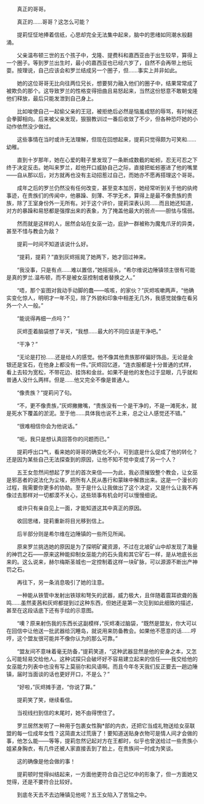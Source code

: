 　　真正的哥哥。

　　真正的……哥哥？这怎么可能？

　　提莉怔怔地捧着信纸，心思却完全无法集中起来，脑中的思绪如同潮水般翻涌。

　　父亲温布顿三世的五个孩子中，戈隆、提费科和嘉西亚由于出生较早，算得上一个圈子。等到罗兰出生时，最小的嘉西亚也已经六岁了，自然不会再带上他玩耍。按理说，自己应该会和罗兰结成另一个圈子，但……事实上并非如此。

　　她的这位哥哥无比向往两位兄长，想要努力融入他们的圈子中，结果常常成了被欺负的那个。这导致罗兰的性格变得扭曲且易怒起来，当然这份怒意不敢朝戈隆他们释放，最后只能发泄到自己身上。

　　比如唆使自己一起偷父亲的王冠，被拒绝后必然是恼羞成怒的辱骂，有时候还会拳脚相向。后来被父亲发现，狠狠教训过一番后收敛了不少，但各种恐吓她的小动作依然没少做过。

　　这些事情在当时或许无法理解，但现在回想起来，提莉只觉得颇为可笑和……幼稚。

　　直到十岁那年，她在心爱的鞋子里发现了一条断成数截的蚯蚓，忍无可忍之下终于决定反击。她叫来罗兰，趁他开口威胁自己之际，直接把蚯蚓塞进了他的嘴里——自从那以后，对方就再也没有主动招惹过自己，而她亦不愿再搭理这个哥哥。

　　成年之后的罗兰仍然没有任何改变，甚至变本加厉，她经常听到关于他的纨绔事迹，在贵族们的传闻中，他暴躁、刻薄、不学无术，算得上是最不像贵族的贵族，除了王室身份外一无所有。对于这个评价，提莉深表认同……而且她还知道，对方的暴躁和易怒都是强撑出来的表象，为了掩盖他最大的弱点——胆怯与懦弱。

　　然而就是这样的人，居然会站在女巫一边，庇护一群被称为魔鬼爪牙的异类，甚至不惜与教会为敌？

　　提莉一时间不知道该说什么好。

　　“提莉，提莉？”直到灰烬摇晃了她两下，她才回过神来。

　　“我没事，只是有点……难以置信，”她摇摇头，“希尔维说边陲镇领主很有可能是真的罗兰.温布顿，而不是被女巫控制或者替换之人。”

　　“唔，那个妄图对我动手动脚的蠢——咳咳，的家伙？”灰烬咳嗽两声，“他确实变化惊人，明明才一年不见，除了外貌和印象中相差无几外，我感觉就像在看另外一个人一般。”

　　“能说得再细一点吗？”

　　灰烬歪着脑袋想了半天，“我想……最大的不同应该是干净吧。”

　　“干净？”

　　“无论是打扮……还是给人的感觉。他不像其他贵族那样偏好饰品，无论是金银还是宝石，在他身上都没有一件。”灰烬回忆道，“连衣服都是十分普通的式样，看上去较为宽松，不带花边、挂饰和金丝。如果不是他的发色过于显眼，几乎就和普通人没什么两样。但是……他又完全不像是普通人。

　　“像贵族？”提莉问了句。

　　“不，更不像贵族，”灰烬撇撇嘴，“贵族没有一个是干净的，不是一滩死水，就是死水下覆盖的淤泥。至于他……具体我也说不上来，总之让人感觉还不错。”

　　“很难相信你会为他说话。”

　　“呃，我只是想认真回答你的问题而已。”

　　提莉呼出口气，看来她的哥哥的确变化不小，可到底是什么促成了他的转化？还是因为某些自己无法探查到的原因，让他不知不觉中变成了另一个人？

　　五王女忽然间想起了罗兰的首次来信——为此，我必须摧毁整个教会，让女巫是邪恶者的说法化为尘埃，把所有人民从愚行和蒙昧中解救出来。这是一个漫长的过程，我需要你更多的协助。至于是什么让我做出了这个决定，又是什么让我不再像过去那样对一切都漠不关心，这些琐事有机会时可以慢慢细说。

　　或许只有亲自见上一面，才能知道这其中真正的原因。

　　收回思绪，提莉重新将目光移到信上。

　　后半部分则是希尔维在边陲镇的一些所见所闻。

　　原来罗兰挑选她的原因是为了探明矿藏资源，不过在北坡矿山中却发现了海量的神罚之石——原来这种能抑制女巫能力的石头竟和其它矿石一样，是从地底长出来的。这么说来，赫尔梅斯圣城也一定控制着这样一块矿脉，可以源源不断出产神罚之石。

　　再往下，另一条消息吸引了她的注意。

　　一种能从铁管中发射出铁球和弩矢的武器，威力极大，且伴随着震耳欲聋的轰鸣……虽然麦茜和灰烬都提到过这种东西，但她还是第一次见到如此细致的描述，甚至在这段话底下还有手绘的示意图。

　　“噢？原来射伤我的东西长这副模样，”灰烬凑过脑袋，“既然是盟友，你大可以在回信中让他送一批武器给沉睡岛，就说用来防备教会。如果他不愿意的话……哼哼，这个盟友很可能并不像你认为的那么可靠。”

　　“盟友间不意味着毫无防备，”提莉笑道，“这种武器显然是他的安身之本，又怎么可能轻易交给他人。这种试探只会破坏好不容易建立起来的信任——我交给他的女巫能力列表中也没有写上莫丽尔和风语啊。而且今年冬天我们反正要去一趟边陲镇，届时当面谈的话也更好开口，不是么？”

　　“好啦，”灰烬摊手道，“你说了算。”

　　提莉笑了笑，继续看信。

　　当视线扫到信的末尾时，她不由得愣住了。

　　罗兰居然发明了一种用于包裹女性胸*部的内衣，还把它当成礼物送给女巫联盟的每一位成年女性？这简直太过荒唐了！要知道送贴身衣物可是情人间才会做的事，他怎么能——等等，提莉忽然记起对方在王都时，似乎也曾送给过一些贵族小姐紧身胸衣，有几件还被人家直接丢到了脸上，在贵族间一时成为笑谈。

　　这的确像是他会做的事！

　　提莉顿时觉得纠结起来，一方面他更符合自己记忆中的形象了，但一方面她又觉得，还是不要符合比较好。

　　到底冬天去不去边陲镇见他呢？五王女陷入了苦恼之中。
